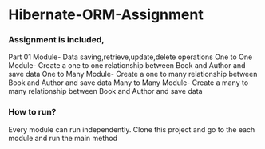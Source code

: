# Hibernate-ORM-Assignment

<h3>Assignment is included,</h3>
Part 01 Module- Data saving,retrieve,update,delete operations
One to One Module- Create a one to one relationship between Book and Author and save data
One to Many Module- Create a one to many relationship between Book and Author and save data
Many to Many Module- Create a many to many relationship between Book and Author and save data

<h3>How to run?</h3>
Every module can run independently. Clone this project and go to the each module and run the main method
